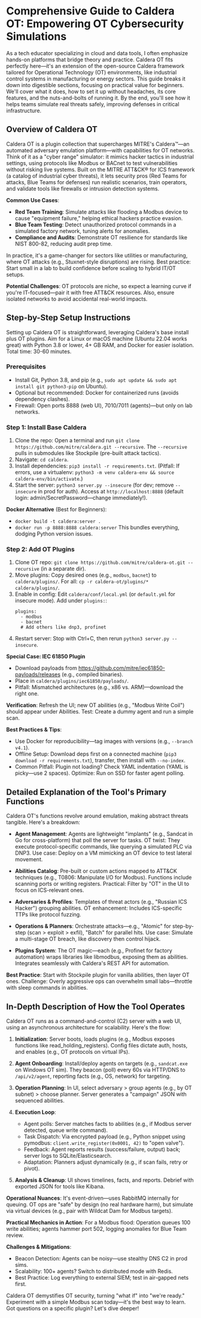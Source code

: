 # Comprehensive Guide to Caldera OT: Empowering OT Cybersecurity Simulations

As a tech educator specializing in cloud and data tools, I often emphasize hands-on platforms that bridge theory and practice. Caldera OT fits perfectly here—it's an extension of the open-source Caldera framework tailored for Operational Technology (OT) environments, like industrial control systems in manufacturing or energy sectors. This guide breaks it down into digestible sections, focusing on practical value for beginners. We'll cover what it does, how to set it up without headaches, its core features, and the nuts-and-bolts of running it. By the end, you'll see how it helps teams simulate real threats safely, improving defenses in critical infrastructure.

## Overview of Caldera OT

Caldera OT is a plugin collection that supercharges MITRE's Caldera™—an automated adversary emulation platform—with capabilities for OT networks. Think of it as a "cyber range" simulator: it mimics hacker tactics in industrial settings, using protocols like Modbus or BACnet to test vulnerabilities without risking live systems. Built on the MITRE ATT&CK® for ICS framework (a catalog of industrial cyber threats), it lets security pros (Red Teams for attacks, Blue Teams for defenses) run realistic scenarios, train operators, and validate tools like firewalls or intrusion detection systems.

**Common Use Cases**:
- **Red Team Training**: Simulate attacks like flooding a Modbus device to cause "equipment failure," helping ethical hackers practice evasion.
- **Blue Team Testing**: Detect unauthorized protocol commands in a simulated factory network, tuning alerts for anomalies.
- **Compliance and Audits**: Demonstrate OT resilience for standards like NIST 800-82, reducing audit prep time.

In practice, it's a game-changer for sectors like utilities or manufacturing, where OT attacks (e.g., Stuxnet-style disruptions) are rising. Best practice: Start small in a lab to build confidence before scaling to hybrid IT/OT setups.

**Potential Challenges**: OT protocols are niche, so expect a learning curve if you're IT-focused—pair it with free ATT&CK resources. Also, ensure isolated networks to avoid accidental real-world impacts.

## Step-by-Step Setup Instructions

Setting up Caldera OT is straightforward, leveraging Caldera's base install plus OT plugins. Aim for a Linux or macOS machine (Ubuntu 22.04 works great) with Python 3.8 or lower, 4+ GB RAM, and Docker for easier isolation. Total time: 30-60 minutes.

### Prerequisites
- Install Git, Python 3.8, and pip (e.g., `sudo apt update && sudo apt install git python3-pip` on Ubuntu).
- Optional but recommended: Docker for containerized runs (avoids dependency clashes).
- Firewall: Open ports 8888 (web UI), 7010/7011 (agents)—but only on lab networks.

### Step 1: Install Base Caldera
1. Clone the repo: Open a terminal and run `git clone https://github.com/mitre/caldera.git --recursive`. The `--recursive` pulls in submodules like Stockpile (pre-built attack tactics).
2. Navigate: `cd caldera`.
3. Install dependencies: `pip3 install -r requirements.txt`. (Pitfall: If errors, use a virtualenv: `python3 -m venv caldera-env && source caldera-env/bin/activate`.)
4. Start the server: `python3 server.py --insecure` (for dev; remove `--insecure` in prod for auth). Access at `http://localhost:8888` (default login: admin/SecretPassword—change immediately!).

**Docker Alternative** (Best for Beginners):
- `docker build -t caldera:server .`
- `docker run -p 8888:8888 caldera:server`
This bundles everything, dodging Python version issues.

### Step 2: Add OT Plugins
1. Clone OT repo: `git clone https://github.com/mitre/caldera-ot.git --recursive` (in a separate dir).
2. Move plugins: Copy desired ones (e.g., `modbus`, `bacnet`) to `caldera/plugins/`. For all: `cp -r caldera-ot/plugins/* caldera/plugins/`.
3. Enable in config: Edit `caldera/conf/local.yml` (or `default.yml` for insecure mode). Add under `plugins:`:
   ```
   plugins:
     - modbus
     - bacnet
     # Add others like dnp3, profinet
   ```
4. Restart server: Stop with Ctrl+C, then rerun `python3 server.py --insecure`.

**Special Case: IEC 61850 Plugin**
- Download payloads from https://github.com/mitre/iec61850-payloads/releases (e.g., compiled binaries).
- Place in `caldera/plugins/iec61850/payloads/`.
- Pitfall: Mismatched architectures (e.g., x86 vs. ARM)—download the right one.

**Verification**: Refresh the UI; new OT abilities (e.g., "Modbus Write Coil") should appear under Abilities. Test: Create a dummy agent and run a simple scan.

**Best Practices & Tips**:
- Use Docker for reproducibility—tag images with versions (e.g., `--branch v4.1`).
- Offline Setup: Download deps first on a connected machine (`pip3 download -r requirements.txt`), transfer, then install with `--no-index`.
- Common Pitfall: Plugin not loading? Check YAML indentation (YAML is picky—use 2 spaces). Optimize: Run on SSD for faster agent polling.

## Detailed Explanation of the Tool's Primary Functions

Caldera OT's functions revolve around emulation, making abstract threats tangible. Here's a breakdown:

- **Agent Management**: Agents are lightweight "implants" (e.g., Sandcat in Go for cross-platform) that poll the server for tasks. OT twist: They execute protocol-specific commands, like querying a simulated PLC via DNP3. Use case: Deploy on a VM mimicking an OT device to test lateral movement.

- **Abilities Catalog**: Pre-built or custom actions mapped to ATT&CK techniques (e.g., T0806: Manipulate I/O for Modbus). Functions include scanning ports or writing registers. Practical: Filter by "OT" in the UI to focus on ICS-relevant ones.

- **Adversaries & Profiles**: Templates of threat actors (e.g., "Russian ICS Hacker") grouping abilities. OT enhancement: Includes ICS-specific TTPs like protocol fuzzing.

- **Operations & Planners**: Orchestrate attacks—e.g., "Atomic" for step-by-step (scan > exploit > exfil), "Batch" for parallel hits. Use case: Simulate a multi-stage OT breach, like discovery then control hijack.

- **Plugins System**: The OT magic—each (e.g., Profinet for factory automation) wraps libraries like libmodbus, exposing them as abilities. Integrates seamlessly with Caldera's REST API for automation.

**Best Practice**: Start with Stockpile plugin for vanilla abilities, then layer OT ones. Challenge: Overly aggressive ops can overwhelm small labs—throttle with sleep commands in abilities.

## In-Depth Description of How the Tool Operates

Caldera OT runs as a command-and-control (C2) server with a web UI, using an asynchronous architecture for scalability. Here's the flow:

1. **Initialization**: Server boots, loads plugins (e.g., Modbus exposes functions like read_holding_registers). Config files dictate auth, hosts, and enables (e.g., OT protocols on virtual IPs).

2. **Agent Onboarding**: Install/deploy agents on targets (e.g., `sandcat.exe` on Windows OT sim). They beacon (poll) every 60s via HTTP/DNS to `/api/v2/agent`, reporting facts (e.g., OS, network) for targeting.

3. **Operation Planning**: In UI, select adversary > group agents (e.g., by OT subnet) > choose planner. Server generates a "campaign" JSON with sequenced abilities.

4. **Execution Loop**:
   - Agent polls: Server matches facts to abilities (e.g., if Modbus server detected, queue write command).
   - Task Dispatch: Via encrypted payload (e.g., Python snippet using pymodbus: `client.write_register(0x0001, 42)` to "open valve").
   - Feedback: Agent reports results (success/failure, output) back; server logs to SQLite/Elasticsearch.
   - Adaptation: Planners adjust dynamically (e.g., if scan fails, retry or pivot).

5. **Analysis & Cleanup**: UI shows timelines, facts, and reports. Debrief with exported JSON for tools like Kibana.

**Operational Nuances**: It's event-driven—uses RabbitMQ internally for queuing. OT ops are "safe" by design (no real hardware harm), but simulate via virtual devices (e.g., pair with Wildcat Dam for Modbus targets).

**Practical Mechanics in Action**: For a Modbus flood: Operation queues 100 write abilities; agents hammer port 502, logging anomalies for Blue Team review.

**Challenges & Mitigations**:
- Beacon Detection: Agents can be noisy—use stealthy DNS C2 in prod sims.
- Scalability: 100+ agents? Switch to distributed mode with Redis.
- Best Practice: Log everything to external SIEM; test in air-gapped nets first.

Caldera OT demystifies OT security, turning "what if" into "we're ready." Experiment with a simple Modbus scan today—it's the best way to learn. Got questions on a specific plugin? Let's dive deeper!